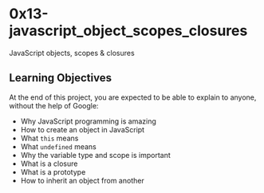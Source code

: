 # 0x13-javascript_object_scopes_closures
JavaScript objects, scopes & closures

## Learning Objectives
At the end of this project, you are expected to be able to explain to anyone, without the help of Google:

* Why JavaScript programming is amazing
* How to create an object in JavaScript
* What `this` means
* What `undefined` means
* Why the variable type and scope is important
* What is a closure
* What is a prototype
* How to inherit an object from another
